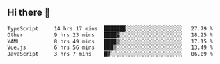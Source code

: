 ## Hi there 👋

<!--START_SECTION:waka-->

```txt
TypeScript     14 hrs 17 mins  ███████░░░░░░░░░░░░░░░░░░   27.79 %
Other          9 hrs 23 mins   ████▓░░░░░░░░░░░░░░░░░░░░   18.25 %
YAML           8 hrs 49 mins   ████▒░░░░░░░░░░░░░░░░░░░░   17.15 %
Vue.js         6 hrs 56 mins   ███▒░░░░░░░░░░░░░░░░░░░░░   13.49 %
JavaScript     3 hrs 7 mins    █▓░░░░░░░░░░░░░░░░░░░░░░░   06.09 %
```

<!--END_SECTION:waka-->

